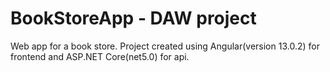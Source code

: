 # BookStoreApp - DAW project
Web app for a book store.
Project created using Angular(version 13.0.2) for frontend and ASP.NET Core(net5.0) for api.

